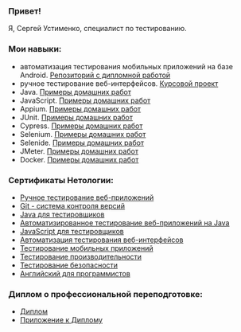 ### Привет!

Я, Сергей Устименко, специалист по тестированию.

### Мои навыки:
- автоматизация тестирования мобильных приложений на базе Android. [Репозиторий с дипломной работой](https://github.com/QA-USV/My_Final_Project)
- ручное тестирование веб-интерфейсов. [Курсовой проект](https://github.com/QA-USV/IQA-Diploma)
- Java. [Примеры домашних работ](https://github.com/QA-USV/qa-usv/blob/main/Homeworks.md)
- JavaScript. [Примеры домашних работ]()
- Appium. [Примеры домашних работ]()
- JUnit. [Примеры домашних работ]()
- Cypress. [Примеры домашних работ](https://github.com/QA-USV/qa-usv/blob/main/Homeworks.md#cypress)
- Selenium. [Примеры домашних работ](https://github.com/QA-USV/MyAutomationLesson3)
- Selenide. [Примеры домашних работ](https://github.com/QA-USV/MyAutomationSelenide)
- JMeter. [Примеры домашних работ]()
- Docker. [Примеры домашних работ](https://github.com/QA-USV/MyAutomationDockerTask1)

### Сертификаты Нетологии:

- [Ручное тестирование веб-приложений](Diploma_and_Certificates/Certificate_Manual_Testing.jpg)
- [Git - система контроля версий](Diploma_and_Certificates/Certificate_Git.jpg)
- [Java для тестировщиков](Diploma_and_Certificates/Certificate_Java_for_QA.jpg)
- [Автоматизированное тестирование веб-приложений на Java](Diploma_and_Certificates/Certificate_WebApp_AutoTesting_on_Java.jpg)
- [JavaScript для тестировщиков](Diploma_and_Certificates/Certificate_JavaScript_for_QA.jpg)
- [Автоматизация тестирования веб-интерфейсов](Diploma_and_Certificates/Certificate_WebInterface_AutoTesting.jpg)
- [Тестирование мобильных приложений](Diploma_and_Certificates/Certificate_MobApp_Testing.jpg)
- [Тестирование производительности](Diploma_and_Certificates/Certificate_Performance_Testing.jpg)
- [Тестирование безопасности](Diploma_and_Certificates/Certificate_Security_Testing.jpg)
- [Английский для программистов](Diploma_and_Certificates/Certificate_English_for_Developers.jpg)

### Диплом о профессиональной переподготовке: 
- [Диплом](Diploma_and_Certificates/Professional_Retraining_Diploma.jpg)
- [Приложение к Диплому](Diploma_and_Certificates/Professional_Retraining_Diploma_Supplement.jpg)
